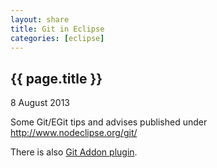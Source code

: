 ```yaml
---
layout: share
title: Git in Eclipse
categories: [eclipse]
---
```


## {{ page.title }}

<p class="meta">8 August 2013</p>

Some Git/EGit tips and advises published under <http://www.nodeclipse.org/git/>

There is also [Git Addon plugin](/git/addon/).

